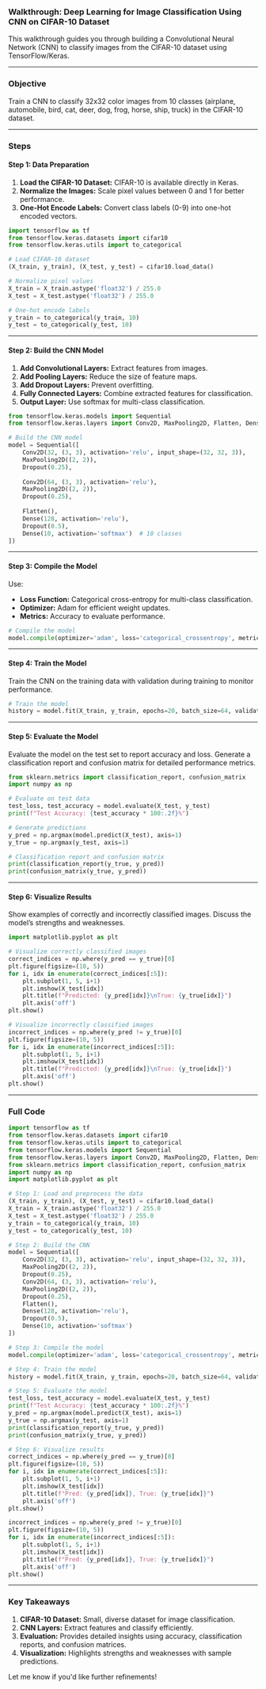 ### Walkthrough: Deep Learning for Image Classification Using CNN on CIFAR-10 Dataset

This walkthrough guides you through building a Convolutional Neural Network (CNN) to classify images from the CIFAR-10 dataset using TensorFlow/Keras.

---

### **Objective**
Train a CNN to classify 32x32 color images from 10 classes (airplane, automobile, bird, cat, deer, dog, frog, horse, ship, truck) in the CIFAR-10 dataset.

---

### **Steps**

#### **Step 1: Data Preparation**
1. **Load the CIFAR-10 Dataset:** CIFAR-10 is available directly in Keras.
2. **Normalize the Images:** Scale pixel values between 0 and 1 for better performance.
3. **One-Hot Encode Labels:** Convert class labels (0-9) into one-hot encoded vectors.

```python
import tensorflow as tf
from tensorflow.keras.datasets import cifar10
from tensorflow.keras.utils import to_categorical

# Load CIFAR-10 dataset
(X_train, y_train), (X_test, y_test) = cifar10.load_data()

# Normalize pixel values
X_train = X_train.astype('float32') / 255.0
X_test = X_test.astype('float32') / 255.0

# One-hot encode labels
y_train = to_categorical(y_train, 10)
y_test = to_categorical(y_test, 10)
```

---

#### **Step 2: Build the CNN Model**
1. **Add Convolutional Layers:** Extract features from images.
2. **Add Pooling Layers:** Reduce the size of feature maps.
3. **Add Dropout Layers:** Prevent overfitting.
4. **Fully Connected Layers:** Combine extracted features for classification.
5. **Output Layer:** Use softmax for multi-class classification.

```python
from tensorflow.keras.models import Sequential
from tensorflow.keras.layers import Conv2D, MaxPooling2D, Flatten, Dense, Dropout

# Build the CNN model
model = Sequential([
    Conv2D(32, (3, 3), activation='relu', input_shape=(32, 32, 3)),
    MaxPooling2D((2, 2)),
    Dropout(0.25),
    
    Conv2D(64, (3, 3), activation='relu'),
    MaxPooling2D((2, 2)),
    Dropout(0.25),
    
    Flatten(),
    Dense(128, activation='relu'),
    Dropout(0.5),
    Dense(10, activation='softmax')  # 10 classes
])
```

---

#### **Step 3: Compile the Model**
Use:
- **Loss Function:** Categorical cross-entropy for multi-class classification.
- **Optimizer:** Adam for efficient weight updates.
- **Metrics:** Accuracy to evaluate performance.

```python
# Compile the model
model.compile(optimizer='adam', loss='categorical_crossentropy', metrics=['accuracy'])
```

---

#### **Step 4: Train the Model**
Train the CNN on the training data with validation during training to monitor performance.

```python
# Train the model
history = model.fit(X_train, y_train, epochs=20, batch_size=64, validation_split=0.2)
```

---

#### **Step 5: Evaluate the Model**
Evaluate the model on the test set to report accuracy and loss. Generate a classification report and confusion matrix for detailed performance metrics.

```python
from sklearn.metrics import classification_report, confusion_matrix
import numpy as np

# Evaluate on test data
test_loss, test_accuracy = model.evaluate(X_test, y_test)
print(f"Test Accuracy: {test_accuracy * 100:.2f}%")

# Generate predictions
y_pred = np.argmax(model.predict(X_test), axis=1)
y_true = np.argmax(y_test, axis=1)

# Classification report and confusion matrix
print(classification_report(y_true, y_pred))
print(confusion_matrix(y_true, y_pred))
```

---

#### **Step 6: Visualize Results**
Show examples of correctly and incorrectly classified images. Discuss the model’s strengths and weaknesses.

```python
import matplotlib.pyplot as plt

# Visualize correctly classified images
correct_indices = np.where(y_pred == y_true)[0]
plt.figure(figsize=(10, 5))
for i, idx in enumerate(correct_indices[:5]):
    plt.subplot(1, 5, i+1)
    plt.imshow(X_test[idx])
    plt.title(f"Predicted: {y_pred[idx]}\nTrue: {y_true[idx]}")
    plt.axis('off')
plt.show()

# Visualize incorrectly classified images
incorrect_indices = np.where(y_pred != y_true)[0]
plt.figure(figsize=(10, 5))
for i, idx in enumerate(incorrect_indices[:5]):
    plt.subplot(1, 5, i+1)
    plt.imshow(X_test[idx])
    plt.title(f"Predicted: {y_pred[idx]}\nTrue: {y_true[idx]}")
    plt.axis('off')
plt.show()
```

---

### **Full Code**
```python
import tensorflow as tf
from tensorflow.keras.datasets import cifar10
from tensorflow.keras.utils import to_categorical
from tensorflow.keras.models import Sequential
from tensorflow.keras.layers import Conv2D, MaxPooling2D, Flatten, Dense, Dropout
from sklearn.metrics import classification_report, confusion_matrix
import numpy as np
import matplotlib.pyplot as plt

# Step 1: Load and preprocess the data
(X_train, y_train), (X_test, y_test) = cifar10.load_data()
X_train = X_train.astype('float32') / 255.0
X_test = X_test.astype('float32') / 255.0
y_train = to_categorical(y_train, 10)
y_test = to_categorical(y_test, 10)

# Step 2: Build the CNN
model = Sequential([
    Conv2D(32, (3, 3), activation='relu', input_shape=(32, 32, 3)),
    MaxPooling2D((2, 2)),
    Dropout(0.25),
    Conv2D(64, (3, 3), activation='relu'),
    MaxPooling2D((2, 2)),
    Dropout(0.25),
    Flatten(),
    Dense(128, activation='relu'),
    Dropout(0.5),
    Dense(10, activation='softmax')
])

# Step 3: Compile the model
model.compile(optimizer='adam', loss='categorical_crossentropy', metrics=['accuracy'])

# Step 4: Train the model
history = model.fit(X_train, y_train, epochs=20, batch_size=64, validation_split=0.2)

# Step 5: Evaluate the model
test_loss, test_accuracy = model.evaluate(X_test, y_test)
print(f"Test Accuracy: {test_accuracy * 100:.2f}%")
y_pred = np.argmax(model.predict(X_test), axis=1)
y_true = np.argmax(y_test, axis=1)
print(classification_report(y_true, y_pred))
print(confusion_matrix(y_true, y_pred))

# Step 6: Visualize results
correct_indices = np.where(y_pred == y_true)[0]
plt.figure(figsize=(10, 5))
for i, idx in enumerate(correct_indices[:5]):
    plt.subplot(1, 5, i+1)
    plt.imshow(X_test[idx])
    plt.title(f"Pred: {y_pred[idx]}, True: {y_true[idx]}")
    plt.axis('off')
plt.show()

incorrect_indices = np.where(y_pred != y_true)[0]
plt.figure(figsize=(10, 5))
for i, idx in enumerate(incorrect_indices[:5]):
    plt.subplot(1, 5, i+1)
    plt.imshow(X_test[idx])
    plt.title(f"Pred: {y_pred[idx]}, True: {y_true[idx]}")
    plt.axis('off')
plt.show()
```

---

### **Key Takeaways**
1. **CIFAR-10 Dataset:** Small, diverse dataset for image classification.
2. **CNN Layers:** Extract features and classify efficiently.
3. **Evaluation:** Provides detailed insights using accuracy, classification reports, and confusion matrices.
4. **Visualization:** Highlights strengths and weaknesses with sample predictions.

Let me know if you'd like further refinements!